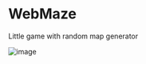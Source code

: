 ﻿# WebMaze

Little game with random map generator

![image](https://user-images.githubusercontent.com/37743338/133265593-ebccd0f3-d9a7-4c04-aa2e-c2078a2a4d3b.png)
